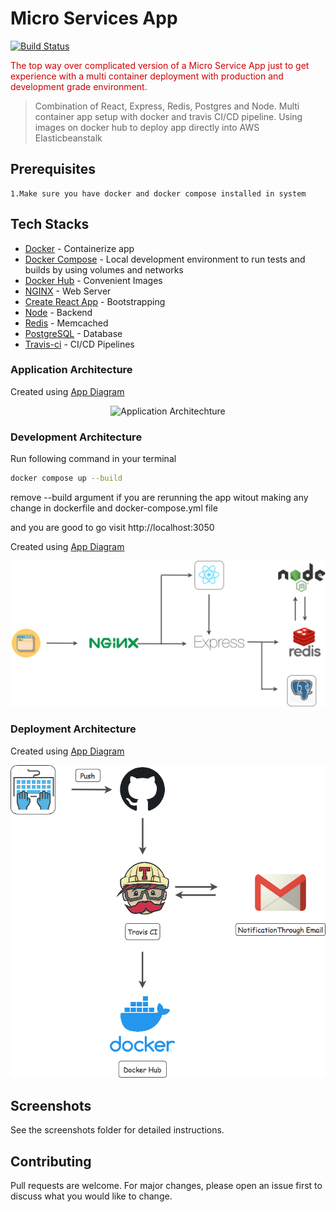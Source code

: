 <h1>Micro Services App</h1>

[![Build Status](https://travis-ci.org/Svastikkka/multi-docker.svg?branch=master)](https://travis-ci.com/Svastikkka/multi-docker)


<span style="color:#cc0000">The top way over complicated version of a Micro Service App just to get experience with a multi container deployment with production and development  grade environment.</span>

> Combination of React, Express, Redis, Postgres and Node. Multi container app setup with docker and travis CI/CD pipeline. Using images on docker hub to deploy app directly into AWS Elasticbeanstalk

## Prerequisites

```
1.Make sure you have docker and docker compose installed in system
```

## Tech Stacks
* [Docker](https://www.docker.com) - Containerize app
* [Docker Compose](https://docs.docker.com/compose) - Local development environment to run tests and builds by using volumes and networks
* [Docker Hub](https://hub.docker.com/) - Convenient Images
* [NGINX](https://www.nginx.com/) - Web Server
* [Create React App](https://github.com/facebook/create-react-app) - Bootstrapping
* [Node](https://hub.docker.com/_/node) - Backend
* [Redis](https://redis.io/) - Memcached
* [PostgreSQL](https://www.postgresql.org/) - Database
* [Travis-ci](https://travis-ci.com/) - CI/CD Pipelines


### Application Architecture

Created using [App Diagram](https://app.diagrams.net/)
<div align="center">  
  <img alt="Application Architechture" src="screenshots/Application Architechture.png"/>
</div>

### Development Architecture

Run following command in your terminal

```bash
docker compose up --build
```

remove --build argument if you are rerunning the app witout making any change in dockerfile and docker-compose.yml file

and you are good to go visit http://localhost:3050

Created using [App Diagram](https://app.diagrams.net/)
<div align="center">  
  <img alt="Development Architecture" src="screenshots/Travis Development Architecture.png"/>
</div>

### Deployment Architecture
Created using [App Diagram](https://app.diagrams.net/)
<div align="center">  
  <img alt="Deployment Architecture" src="screenshots/Travis Deployment Architecture.png"/>
</div>

## Screenshots
See the screenshots folder for detailed instructions.

## Contributing
Pull requests are welcome. For major changes, please open an issue first to discuss what you would like to change.
